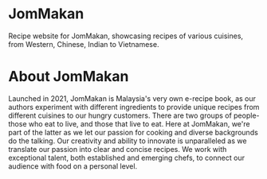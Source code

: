 # JomMakan
Recipe website for JomMakan, showcasing recipes of various cuisines, from Western, Chinese, Indian to Vietnamese. 

# About JomMakan
Launched in 2021, JomMakan is Malaysia's very own e-recipe book, as our authors experiment with 
different ingredients to provide unique recipes from different cuisines to our hungry customers. 
There are two groups of people- those who eat to live, and those that live to eat. 
Here at JomMakan, we're part of the latter as we let our passion for cooking and diverse backgrounds do the talking. 
Our creativity and ability to innovate is unparalleled as we translate our passion into clear and concise recipes.
We work with exceptional talent, both established and emerging chefs, to connect our audience with food on a personal level. 
